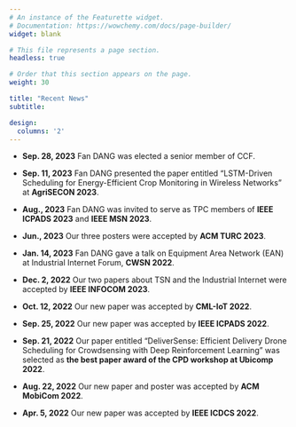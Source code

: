 ```yaml
---
# An instance of the Featurette widget.
# Documentation: https://wowchemy.com/docs/page-builder/
widget: blank

# This file represents a page section.
headless: true

# Order that this section appears on the page.
weight: 30

title: "Recent News"
subtitle:

design:
  columns: '2'
---
```


-   **Sep. 28, 2023**
    Fan DANG was elected a senior member of CCF.

-   **Sep. 11, 2023**
    Fan DANG presented the paper entitled “LSTM-Driven Scheduling for Energy-Efficient Crop Monitoring in Wireless Networks” at **AgriSECON 2023**.

-   **Aug., 2023**
    Fan DANG was invited to serve as TPC members of **IEEE ICPADS 2023** and **IEEE MSN 2023**.

-   **Jun., 2023**
    Our three posters were accepted by **ACM TURC 2023**.

-   **Jan. 14, 2023**
    Fan DANG gave a talk on Equipment Area Network (EAN) at Industrial Internet Forum, **CWSN 2022**.

-   **Dec. 2, 2022**
    Our two papers about TSN and the Industrial Internet were accepted by **IEEE INFOCOM 2023**.

-   **Oct. 12, 2022**
    Our new paper was accepted by **CML-IoT 2022**.

-   **Sep. 25, 2022**
    Our new paper was accepted by **IEEE ICPADS 2022**.

-   **Sep. 21, 2022**
    Our paper entitled “DeliverSense: Efficient Delivery Drone Scheduling for Crowdsensing with Deep Reinforcement Learning” was selected as **the best paper award of the CPD workshop at Ubicomp 2022**.

-   **Aug. 22, 2022**
    Our new paper and poster was accepted by **ACM MobiCom 2022**.

-   **Apr. 5, 2022**
    Our new paper was accepted by **IEEE ICDCS 2022**.
